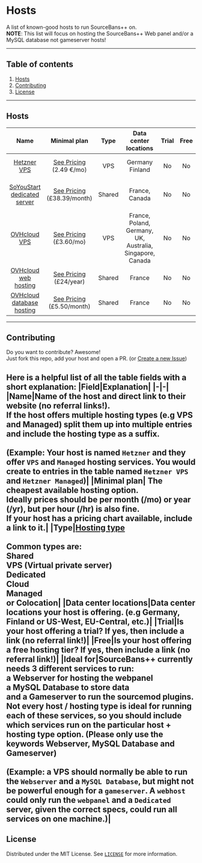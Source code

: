 # Hosts
A list of known-good hosts to run SourceBans++ on.<br/>
**NOTE**: This list will focus on hosting the SourceBans++ Web panel and/or a MySQL database not gameserver hosts!

---
## Table of contents
1. [Hosts](#hosts)
2. [Contributing](#contributing)
3. [License](#license)

---
## Hosts
| Name | Minimal plan | Type | Data center locations | Trial | Free | Ideal for |
|:----:|:------------:|:----:|:---------------------:|:-----:|:----:|:---------:|
| [Hetzner VPS](https://www.hetzner.com/cloud) | [See Pricing](https://www.hetzner.com/cloud#pricing)<br/> (2.49 €/mo) | VPS | Germany<br/> Finland | No | No | Webserver<br/> MySQL database|
| [SoYouStart dedicated server](https://www.soyoustart.com/en/) | [See Pricing](https://www.soyoustart.com/en/game-servers/)<br/> (£38.39/month) | Shared | France, Canada | No | No | Webserver<br/> MySQL database<br/> Gameserver|
| [OVHcloud VPS](https://www.ovhcloud.com/en-gb/vps/) | [See Pricing](https://www.ovhcloud.com/en-gb/vps/)<br/> (£3.60/mo) | VPS | France, Poland, Germany, UK, Australia, Singapore, Canada | No | No | Webserver<br/> MySQL database|
| [OVHcloud web hosting](https://www.ovh.co.uk/web-hosting/) | [See Pricing](https://www.ovhcloud.com/fr/vps/)<br/> (£24/year) | Shared | France | No | No | Webserver|
| [OVHcloud database hosting](https://www.ovh.co.uk/cloud-databases/) | [See Pricing](https://www.ovh.co.uk/cloud-databases/)<br/> (£5.50/month) | Shared | France | No | No | MySQL database|

---
## Contributing
Do you want to contribute? Awesome!\
Just fork this repo, add your host and open a PR. (or [Create a new Issue](https://github.com/sbpp/hosts/issues/new/choose))

Here is a helpful list of all the table fields with a short explanation:
|Field|Explanation|
|-|-|
|Name|Name of the host and direct link to their website (no referral links!). <br/>If the host offers multiple hosting types (e.g VPS and Managed) split them up into multiple entries and include the hosting type as a suffix.<br/><br/> (Example: Your host is named `Hetzner` and they offer `VPS` and `Managed` hosting services. You would create to entries in the table named `Hetzner VPS` and `Hetzner Managed`)|
|Minimal plan| The cheapest available hosting option.<br/> Ideally prices should be per **month (/mo)** or **year (/yr)**, but per **hour (/hr)** is also fine.<br/> If your host has a pricing chart available, include a link to it.|
|Type|[Hosting type](https://en.wikipedia.org/wiki/Web_hosting_service#Types_of_hosting)<br/><br/> Common types are: <br/> Shared<br/> VPS (Virtual private server) <br/> Dedicated<br/> Cloud<br/> Managed<br/> or Colocation|
|Data center locations|Data center locations your host is offering. (e.g Germany, Finland or US-West, EU-Central, etc.)|
|Trial|Is your host offering a trial? If yes, then include a link (no referral link!)|
|Free|Is your host offering a free hosting tier? If yes, then include a link (no referral link!)|
|Ideal for|SourceBans++ currently needs 3 different services to run:<br/> a **Webserver** for hosting the webpanel<br/> a **MySQL Database** to store data<br/> and a **Gameserver** to run the sourcemod plugins.<br/>Not every host / hosting type is ideal for running each of these services, so you should include which services run on the particular host + hosting type option. (Please only use the keywords **Webserver**, **MySQL Database** and **Gameserver**)<br/><br/>(Example: a VPS should normally be able to run the `Webserver` and a `MySQL Database`, but might not be powerful enough for a `gameserver`. A `webhost` could only run the `webpanel` and a `Dedicated` server, given the correct specs, could run all services on one machine.)|
---

## License
Distributed under the MIT License. See [`LICENSE`](LICENSE) for more information.
